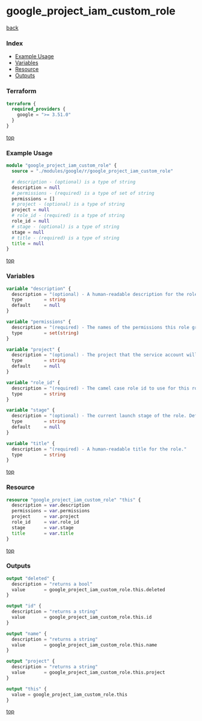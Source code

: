 # google_project_iam_custom_role

[back](../google.md)

### Index

- [Example Usage](#example-usage)
- [Variables](#variables)
- [Resource](#resource)
- [Outputs](#outputs)

### Terraform

```terraform
terraform {
  required_providers {
    google = ">= 3.51.0"
  }
}
```

[top](#index)

### Example Usage

```terraform
module "google_project_iam_custom_role" {
  source = "./modules/google/r/google_project_iam_custom_role"

  # description - (optional) is a type of string
  description = null
  # permissions - (required) is a type of set of string
  permissions = []
  # project - (optional) is a type of string
  project = null
  # role_id - (required) is a type of string
  role_id = null
  # stage - (optional) is a type of string
  stage = null
  # title - (required) is a type of string
  title = null
}
```

[top](#index)

### Variables

```terraform
variable "description" {
  description = "(optional) - A human-readable description for the role."
  type        = string
  default     = null
}

variable "permissions" {
  description = "(required) - The names of the permissions this role grants when bound in an IAM policy. At least one permission must be specified."
  type        = set(string)
}

variable "project" {
  description = "(optional) - The project that the service account will be created in. Defaults to the provider project configuration."
  type        = string
  default     = null
}

variable "role_id" {
  description = "(required) - The camel case role id to use for this role. Cannot contain - characters."
  type        = string
}

variable "stage" {
  description = "(optional) - The current launch stage of the role. Defaults to GA."
  type        = string
  default     = null
}

variable "title" {
  description = "(required) - A human-readable title for the role."
  type        = string
}
```

[top](#index)

### Resource

```terraform
resource "google_project_iam_custom_role" "this" {
  description = var.description
  permissions = var.permissions
  project     = var.project
  role_id     = var.role_id
  stage       = var.stage
  title       = var.title
}
```

[top](#index)

### Outputs

```terraform
output "deleted" {
  description = "returns a bool"
  value       = google_project_iam_custom_role.this.deleted
}

output "id" {
  description = "returns a string"
  value       = google_project_iam_custom_role.this.id
}

output "name" {
  description = "returns a string"
  value       = google_project_iam_custom_role.this.name
}

output "project" {
  description = "returns a string"
  value       = google_project_iam_custom_role.this.project
}

output "this" {
  value = google_project_iam_custom_role.this
}
```

[top](#index)